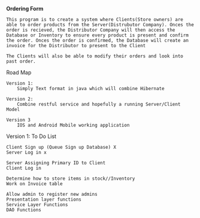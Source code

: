<b>Ordering Form</b>

	This program is to create a system where Clients(Store owners) are able to order products from the Server(Distrubutor Company). Onces the order is recieved, the Distributor Company will then access the Database or Inventory to ensure every product is present and confirm the order. Onces the order is confirmed, the Database will create an invoice for the Distributor to present to the Client

	The Clients will also be able to modify their orders and look into past order.

Road Map

	Version 1:
		Simply Text format in java which will combine Hibernate

	Version 2:
		Combine restful service and hopefully a running Server/Client Model

	Version 3
		IOS and Android Mobile working application

Version 1: To Do List

	Client Sign up (Queue Sign up Database) X
	Server Log in x 

	Server Assigning Primary ID to Client
	Client Log in
	
	Determine how to store items in stock//Inventory
	Work on Invoice table

	Allow admin to register new admins
	Presentation layer functions
	Service Layer Functions
	DAO Functions

